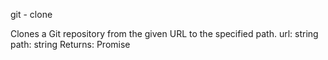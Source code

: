 git - clone

Clones a Git repository from the given URL to the specified path.
url: string
path: string
Returns: Promise
